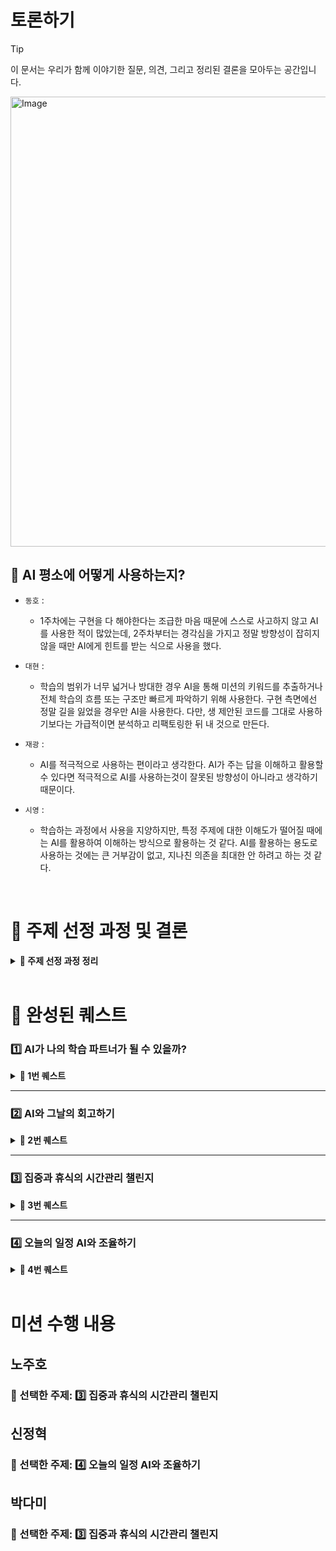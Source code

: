 # 토론하기

> [!TIP]
> 이 문서는 우리가 함께 이야기한 질문, 의견, 그리고 정리된 결론을 모아두는 공간입니다.

<img width="720" height="720" alt="Image" src="https://github.com/user-attachments/assets/09a3196b-2829-4e4e-8319-9e508d2943bf" />

## 🤔 AI 평소에 어떻게 사용하는지?

- `동호` : 
  - 1주차에는 구현을 다 해야한다는 조급한 마음 때문에 스스로 사고하지 않고 AI를 사용한 적이 많았는데, 2주차부터는 경각심을 가지고 정말 방향성이 잡히지 않을 때만 AI에게 힌트를 받는 식으로 사용을 했다.

- `대현` : 
  - 학습의 범위가 너무 넓거나 방대한 경우 AI을 통해 미션의 키워드를 추출하거나 전체 학습의 흐름 또는 구조만 빠르게 파악하기 위해 사용한다. 구현 측면에선 정말 길을 잃었을 경우만 AI을 사용한다. 다만, 생 제안된 코드를 그대로 사용하기보다는 가급적이면 분석하고 리팩토링한 뒤 내 것으로 만든다.

- `재광` : 
  - AI를 적극적으로 사용하는 편이라고 생각한다. AI가 주는 답을 이해하고 활용할수 있다면 적극적으로 AI를 사용하는것이 잘못된 방향성이 아니라고 생각하기 때문이다.

- `시영` : 
  - 학습하는 과정에서 사용을 지양하지만, 특정 주제에 대한 이해도가 떨어질 때에는 AI를 활용하여 이해하는 방식으로 활용하는 것 같다. AI를 활용하는 용도로 사용하는 것에는 큰 거부감이 없고, 지나친 의존을 최대한 안 하려고 하는 것 같다.

<br/>

# 📢 주제 선정 과정 및 결론

<details>
<summary><b>📌 주제 선정 과정 정리 </b></summary>

### 🤔 퀘스트 1번 “AI가 나의 학습 파트너가 될 수 있을까?” 에 대해서 어떻게 생각하는지?

- `동호`:
  - 질문이 중요할 것 같다. 단순히 “정답 코드”를 바라는 경우에는 AI는 좋은 학습 파트너가 될 수 없다는 걸 느꼈다.  

- `대현`: 
  - 학습의 파트너는 될 수 있다. 다만, 최종 판단은 스스로가 내리는 것을 항상 기억해야 한다. (AI가 제시하는 답변을 무조건적으로 신뢰하는 것은 금물)

- `재광`:
  - 사실 AI가 잘못된 답변을 주는 경우가 많기 때문에 답의대한 검증보다는 AI가 준 답변을 오히려 검증해가는 식으로 학습을한다면 학습파트너는 될 수 있다고 생각한다.  

- `시영`: 
  - AI를 통해 내용을 검증하는 것이 아닌 AI의 내용을 검증하는 방식으로 진행되면 좋을 것 같다.  

---

### 🤔 퀘스트 1번을 어떻게 개선할 수 있을까?

####  🧩 주제 점검

> “AI가 나의 학습 파트너가 되기 위해 내가 해야 할 역할은 무엇일까?”

#### 🎯 목적

> AI의 답변을 무조건적으로 신뢰하기보다는, AI가 제공한 답변을 검증하고 재구성하면서 비판적 사고를 기르는 연습을 한다. 단순한 답변 소비가 아닌, AI를 학습의 거울로 활용한다.

#### ⏩ 실행 방법

- 오늘 학습한 주제에 대해 스스로 먼저 요약하거나 정리한 후, 다음 중 최소 2가지 시도를 해본다.
    1. AI에게 해당 내용을 설명해보고, 피드백을 요청하기
    2. AI에게 테스트 문제(퀴즈)를 만들어달라고 요청하고 풀어보기
    3. AI의 답변 중 오답이나 부정확한 부분을 찾아서 수정해보기
    4. AI에게 해결법을 물은 후, 스스로 코드나 개념을 재구성해서 작성해보기

#### ✍️ 기록 항목 (회고)

- AI에게 어떤 질문을 했는가?
- AI의 답변은 어떤 점에서 도움이 되었는가?
- 어떤 부분에서 부족했거나 오답이었는가?
- 내가 검증하고 재구성한 결과는 무엇이었는가?
- 이번 활동에서 얻은 인사이트나 느낀 점은?

#### ✅ 달성 기준

- [ ] AI와의 상호작용을 통해 학습한 내용을 2가지 이상 검증하거나 확장해본 시도
- [ ] 단순히 “정답을 얻는 과정”이 아닌, AI 답변에 대한 검토와 재해석을 포함한 회고 작성

### 🧠 개선 이유 요약

- 단순한 "정답 요청"은 AI를 학습 파트너로 활용하는 데 한계가 있음 (동호 의견)
- AI의 답변은 정답이 아닐 수 있음 → 검증하는 자세 필요 (재광, 시영, 대현 의견)
- AI는 정답 제공자가 아닌, 사고 촉진 도구로 활용되어야 함

</details>

<br/>

# 🙌 완성된 퀘스트

### 1️⃣ AI가 나의 학습 파트너가 될 수 있을까?

<details>
<summary><b>📌 1번 퀘스트 </b></summary>

## [개선] **퀘스트 1번: “AI가 나의 학습 파트너가 될 수 있을까?”**

### **🧩 주제**

**“AI가 나의 학습 파트너가 되기 위해 내가 해야 할 역할은 무엇일까?”**

### **🎯 목적**

AI의 답변을 무조건적으로 신뢰하기보다는, AI가 제공한 답변을 검증하고 재구성하면서 **비판적 사고를 기르는 연습**을 한다. 단순한 답변 소비가 아닌, AI를 **학습의 거울**로 활용한다.

### **⏩ 실행 방법**

- 오늘 학습한 주제에 대해 **스스로 먼저 요약하거나 정리한 후**, 다음 중 최소 2가지 시도를 해본다.
    1. AI에게 해당 내용을 설명해보고, 피드백을 요청하기
    2. AI에게 테스트 문제(퀴즈)를 만들어달라고 요청하고 풀어보기
    3. AI의 답변 중 **오답**이나 **부정확한 부분을 찾아서 수정해보기**
    4. AI에게 해결법을 물은 후, **스스로 코드나 개념을 재구성**해서 작성해보기

### **✍️ 기록 항목 (회고)**

- AI에게 어떤 질문을 했는가?
- AI의 답변은 어떤 점에서 도움이 되었는가?
- 어떤 부분에서 부족했거나 오답이었는가?
- 내가 검증하고 재구성한 결과는 무엇이었는가?
- 이번 활동에서 얻은 인사이트나 느낀 점은?

### **✅ 달성 기준**

- AI와의 상호작용을 통해 학습한 내용을 2가지 이상 검증하거나 확장해본 시도
- 단순히 “정답을 얻는 과정”이 아닌, **AI 답변에 대한 검토와 재해석을 포함한 회고 작성**

---

## **🧠 개선 이유 요약**

- 단순한 "정답 요청"은 AI를 학습 파트너로 활용하는 데 한계가 있음 (동호 의견)
- AI의 답변은 정답이 아닐 수 있음 → 검증하는 자세 필요 (재광, 시영, 대현 의견)
- AI는 정답 제공자가 아닌, 사고 촉진 도구로 활용되어야 함

</details>

---

### 2️⃣ AI와 그날의 회고하기

<details>
<summary><b>📌 2번 퀘스트 </b></summary>

## [개선] **퀘스트 2번: “AI와 그날의 회고하기”**

### **🧩 주제**

**“AI에게 일과를 설명하고, 더 나은 루틴을 함께 설계해보기”**

### **🎯 목적**

단순히 하루를 돌아보는 데 그치지 않고, **패턴 분석과 개선**까지 AI와 함께 해보는 연습.

AI가 “거울”이 되어 오늘의 루틴을 분석하고, 내일의 더 나은 루틴을 **설계/제안**할 수 있도록 유도한다.

### **⏩ 실행 방법**

- 오늘 하루 한 일을 시간 순서대로 간단히 AI에게 설명한다.
- 다음 중 최소 2가지를 시도해본다:
    1. AI에게 “오늘 루틴의 비효율적이었던 지점”에 대해 피드백 요청
    2. 루틴 중 **소요 시간이 예상보다 길거나 짧았던 활동**에 대한 대안 제시 요청
    3. “내일 같은 상황이 오면 어떻게 행동하면 좋을까?”를 질문
    4. AI가 제안한 개선 루틴에 대해 나의 생각 피드백 남기기

### **✍️ 기록 항목 (회고)**

- 오늘 어떤 일과를 공유했는가?
- AI가 제안한 피드백/개선안 중 인상 깊은 것은?
- 내가 놓쳤던 패턴이나 비효율적인 점은 있었는가?
- 내일 개선할 루틴을 직접 정리해보기

### **✅ 달성 기준**

- AI에게 오늘 일과를 요약하여 전달
- 1가지 이상의 **패턴 분석/개선 피드백**을 받고, 이를 기반으로 **내일 루틴 설계**까지 시도

---

## **🧠 개선 이유 요약**

- 단순한 일과 요약에 그치면 AI의 개입이 수동적이므로, **"루틴 개선"과 연결**시키는 흐름이 더 의미 있음
- 자기 인식 + 패턴 분석을 유도하는 방식으로 회고의 깊이를 높일 수 있음
- AI를 단순 대화 대상이 아닌 **코치 역할**로 활용 가능

</details>


---

### 3️⃣ 집중과 휴식의 시간관리 챌린지

<details>
<summary><b>📌 3번 퀘스트 </b></summary>

## [유지] **퀘스트 3번: “집중과 휴식의 시간관리 챌린지”**

### **🧩 주제**

**“몰입을 위한 리듬 만들기, AI와 함께 집중-회복 루틴 디자인하기”**

### **🎯 목적**

25분마다 단계별 목표를 세우며, 긴 미션 수행과정에서 차근차근 앞으로 나아가는 힘을 기른다.

### **⏩ 실행 방법**

1. 타이머 준비 : 스마트폰/PC 타이머, 뽀모도로 앱, 챗GPT 등 원하는 도구 사용
2. 집중 루틴 시작
    - 생성형 AI에게 “25분 집중 시작!” 선언 후 타이머 시작
    - 각 세트 목표 한 줄로 적기
3. 집중 타임(25분)
    - 한 가지 일에 몰입
    - 타이머 울릴 때까지 집중
4. 휴식 타임(5분)
    - “휴식 시작!”
    - 스트레칭, 기지개 ,산책 등 원하는 방식으로 휴식
    - 끝나면 생성형 AI에게 간단한 감상/인증 남기기
5. 체크아웃시? 오늘의 루틴을 직접 정리하거나 AI에게 요약을 요청하며, 나의 목표와 과정을 되돌아본다.

### **✍️ 기록 항목 (회고)**

- 각 사이클의 목표와 결과
- AI의 응답 중 도움이 되었던 피드백
- 집중이 잘 안 되었던 이유와 개선 아이디어
- 하루 전체 루틴 요약 또는 AI 요약 요청

### **✅ 달성 기준**

- 뽀모도로 사이클(25분 집중 + 5분 휴식)을 하루 4회 이상 실천한다.
- 각 집중 세트마다 목표를 한 줄로 작성한다.
- 휴식 시간에는 반드시 한 가지 이상 몸/마음 챙기는 행동을 실천한다.
- 집중 또는 휴식이 끝날 때마다 ‘방금 한 일/느낌’을 한 줄로 기록하거나, AI에게 남긴다.
- 오늘의 루틴을 스스로 정리하거나 AI에게 요약을 요청하며 하루를 돌아본다.

---

## **🧠 개선 이유 요약**

- 뽀모도로 기법은 루틴이 반복되기 때문에 **기계적으로 흐르기 쉬움**
- 각 사이클에 대해 AI와 **맥락별 상호작용**을 추가하면 루틴이 **의식적이고 점진적으로 개선됨**
- 피드백 루프가 생겨 자기조절 학습에 더 가깝게 다가갈 수 있음

</details>

---

### 4️⃣ 오늘의 일정 AI와 조율하기

<details>
<summary><b>📌 4번 퀘스트 </b></summary>

## [구체화] **퀘스트 4번: “오늘의 일정 AI와 조율하기”**

### **🧩 주제**

**“일정을 AI에게 ‘설명’하며, 내 우선순위를 더 잘 이해하는 연습”**

### **🎯 목적**

단순한 일정 분배가 아닌, **왜 이 일이 중요하고 어떤 순서로 해야 하는지** AI에게 설명함으로써 스스로 우선순위를 판단하는 능력을 기른다. AI는 이를 검토해주는 역할.

### **⏩ 실행 방법**

- 오늘 해야 할 일과 성장 목표를 작성 후, 다음 중 최소 2가지를 AI에게 요청한다:
    1. 예상 소요 시간 기반 일정 구조 제안
    2. 오늘 할 일 중 “먼저 할 일과 나중에 할 일” 추천 이유 듣기
    3. 비효율적인 부분이나 병렬화 가능한 일에 대한 제안 받기
    4. “오늘 이 루틴이 내가 원하는 성장을 잘 도울까?” 라고 물어보기

### **✍️ 기록 항목 (회고)**

- 오늘 AI에게 어떤 일정 정보를 공유했는가?
- AI가 제시한 우선순위 조정은 어떤 기준이었는가?
- 어떤 제안을 받아들였고, 어떤 건 거절했는가?
- 오늘 일정 운영의 만족도와 내일 개선점

### **✅ 달성 기준**

- AI에게 오늘 일정 및 목표 공유
- 일정 또는 우선순위 조정에 대한 AI 피드백 1회 이상 수령
- 일정 실행 결과에 대한 간단한 회고 또는 다음 날 루틴 설계

---

## **🧠 개선 이유 요약**

- 일정 조율 자체보다 **우선순위를 생각하고 말로 설명하는 과정**이 더 중요함
- AI는 단순 정렬기가 아니라, 사용자의 설명을 바탕으로 **논리 점검자** 역할을 수행할 수 있음
- 이 과정에서 **업무를 구조화하는 능력과 자기 메타인지**가 함께 향상됨

</details>

<br/>


# 미션 수행 내용 

## 노주호  
### 🎯 선택한 주제: 3️⃣ 집중과 휴식의 시간관리 챌린지


## 신정혁  
### 🎯 선택한 주제: 4️⃣ 오늘의 일정 AI와 조율하기


## 박다미  
### 🎯 선택한 주제: 3️⃣ 집중과 휴식의 시간관리 챌린지






